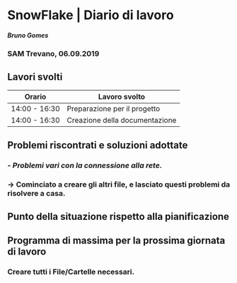 # SnowFlake | Diario di lavoro
##### Bruno Gomes
### SAM Trevano, 06.09.2019

## Lavori svolti


|Orario        |Lavoro svolto                 |
|--------------|------------------------------|
|14:00 - 16:30 |Preparazione per il progetto  |
|14:00 - 16:30 |Creazione della documentazione|

##  Problemi riscontrati e soluzioni adottate
### *- Problemi vari con la connessione alla rete.*
### -> Cominciato a creare gli altri file, e lasciato questi problemi da risolvere a casa.

##  Punto della situazione rispetto alla pianificazione


## Programma di massima per la prossima giornata di lavoro
### Creare tutti i File/Cartelle necessari.
